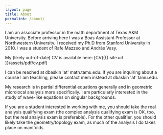 ```yaml
---
layout: page
title: About
permalink: /about/
---
```


I am an associate professor in the math department at Texas A&amp;M
University.  Before arriving here I was a Boas Assistant Professor at
Northwestern University.  I received my Ph.D from Stanford University
in 2010.  I was a student of Rafe Mazzeo and Andr&aacute;s Vasy.  

My (likely out-of-date) CV is available here: [CV]({{ site.url }}/assets/pdf/cv.pdf)

I can be reached at dbaskin 'at' math.tamu.edu.  If you are inquiring
about a course I am teaching, please contact mem instead at dbaskin
'at' tamu.edu.

My research is in partial differential equations generally and in
geometric microlocal analysis more specifically.  I am particularly
interested in the study of wave-like equations on singular
backgrounds.

If you are a student interested in working with me, you should take
the real analysis qualifying exam (the complex analysis qualifying
exam is OK, too, but the real analysis exam is preferable).  For the
other qualifier, you should likely take the geometry/topology exam, as
much of the analysis I do takes place on manifolds.


